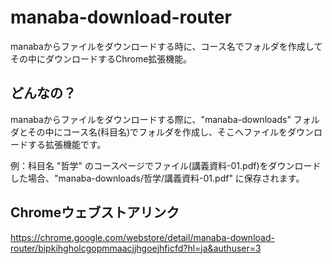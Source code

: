 # manaba-download-router
manabaからファイルをダウンロードする時に、コース名でフォルダを作成してその中にダウンロードするChrome拡張機能。


## どんなの？

manabaからファイルをダウンロードする際に、"manaba-downloads" フォルダとその中にコース名(科目名)でフォルダを作成し、そこへファイルをダウンロードする拡張機能です。

例：科目名 "哲学" のコースページでファイル(講義資料-01.pdf)をダウンロードした場合、"manaba-downloads/哲学/講義資料-01.pdf" に保存されます。

## Chromeウェブストアリンク
https://chrome.google.com/webstore/detail/manaba-download-router/bipkihgholcgopmmaacjjhgoejhficfd?hl=ja&authuser=3
